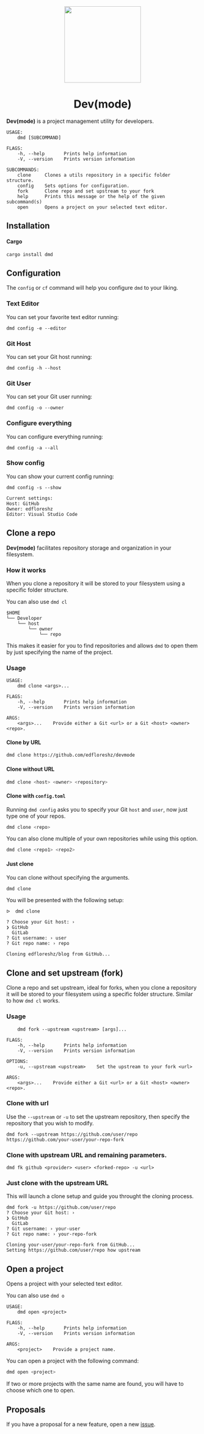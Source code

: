 <div align="center">
    <img width=200 src="https://github.com/edfloreshz/devmode/blob/main/assets/img/logo.png?raw=true"/>
    <h1>Dev(mode)</h1>
</div>

**Dev(mode)** is a project management utility for developers.

```
USAGE:
    dmd [SUBCOMMAND]

FLAGS:
    -h, --help       Prints help information
    -V, --version    Prints version information

SUBCOMMANDS:
    clone     Clones a utils repository in a specific folder structure.
    config    Sets options for configuration.
    fork      Clone repo and set upstream to your fork
    help      Prints this message or the help of the given subcommand(s)
    open      Opens a project on your selected text editor.
```

## Installation

#### Cargo

```
cargo install dmd
```

## Configuration

The `config` or `cf` command will help you configure `dmd` to your liking.

### Text Editor

You can set your favorite text editor running:

```
dmd config -e --editor
```

### Git Host

You can set your Git host running:

```
dmd config -h --host
```

### Git User

You can set your Git user running:

```
dmd config -o --owner
```

### Configure everything

You can configure everything running:

```
dmd config -a --all
```

### Show config

You can show your current config running:

```
dmd config -s --show

Current settings:
Host: GitHub
Owner: edfloreshz
Editor: Visual Studio Code
```

## Clone a repo

**Dev(mode)** facilitates repository storage and organization in your filesystem.

### How it works

When you clone a repository it will be stored to your filesystem using a specific folder structure.

You can also use `dmd cl`

```
$HOME
└── Developer
    └── host
        └── owner
            └── repo
```

This makes it easier for you to find repositories and allows `dmd` to open them by just specifying the name of the
project.

### Usage

```
USAGE:
    dmd clone <args>...

FLAGS:
    -h, --help       Prints help information
    -V, --version    Prints version information

ARGS:
    <args>...    Provide either a Git <url> or a Git <host> <owner> <repo>.
```

#### Clone by URL

```bash
dmd clone https://github.com/edfloreshz/devmode
```

#### Clone without URL

```bash
dmd clone <host> <owner> <repository>
```

#### Clone with `config.toml`

Running `dmd config` asks you to specify your Git `host` and `user`, now just type one of your repos.

```bash
dmd clone <repo>
```

You can also clone multiple of your own repositories while using this option.

```bash
dmd clone <repo1> <repo2>
```

#### Just clone

You can clone without specifying the arguments.

```bash
dmd clone
```

You will be presented with the following setup:

```
ᐅ  dmd clone

? Choose your Git host: ›
❯ GitHub
  GitLab
? Git username: › user
? Git repo name: › repo

Cloning edfloreshz/blog from GitHub...
```

## Clone and set upstream (fork)

Clone a repo and set upstream, ideal for forks, when you clone a repository it will be stored to your filesystem using a
specific folder structure. Similar to how `dmd cl` works.

### Usage

```
    dmd fork --upstream <upstream> [args]...

FLAGS:
    -h, --help       Prints help information
    -V, --version    Prints version information

OPTIONS:
    -u, --upstream <upstream>    Set the upstream to your fork <url>

ARGS:
    <args>...    Provide either a Git <url> or a Git <host> <owner> <repo>.

```

### Clone with url

Use the `--upstream` or `-u` to set the upstream repository, then specify the repository that you wish to modify.

```
dmd fork --upstream https://github.com/user/repo https://github.com/your-user/your-repo-fork
```

### Clone with upstream URL and remaining parameters.

```
dmd fk github <provider> <user> <forked-repo> -u <url>
```

### Just clone with the upstream URL

This will launch a clone setup and guide you throught the cloning process.

```
dmd fork -u https://github.com/user/repo
? Choose your Git host: ›
❯ GitHub
  GitLab
? Git username: › your-user
? Git repo name: › your-repo-fork

Cloning your-user/your-repo-fork from GitHub...
Setting https://github.com/user/repo how upstream
```

## Open a project

Opens a project with your selected text editor.

You can also use `dmd o`

```
USAGE:
    dmd open <project>

FLAGS:
    -h, --help       Prints help information
    -V, --version    Prints version information

ARGS:
    <project>    Provide a project name.
```

You can open a project with the following command:

```bash
dmd open <project>
```

If two or more projects with the same name are found, you will have to choose which one to open.

## Proposals

If you have a proposal for a new feature, open a new [issue](https://github.com/edfloreshz/devmode/issues).
